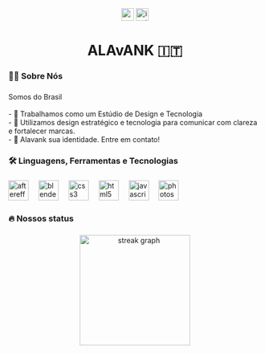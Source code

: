 <div align="center">
  <img src="https://img.shields.io/static/v1?message=Gmail&logo=gmail&label=&color=D14836&logoColor=white&labelColor=&style=for-the-badge" height="25" alt="gmail logo"  />
  <img src="https://img.shields.io/static/v1?message=Instagram&logo=instagram&label=&color=E4405F&logoColor=white&labelColor=&style=for-the-badge" height="25" alt="instagram logo"  />
</div>

###

<h1 align="center">ALAvANK 🇮🇹</h1>

###

<h3 align="left">👩‍💻  Sobre Nós</h3>

###

<p align="left">Somos do Brasil<br><br>- 🔭 Trabalhamos como um Estúdio de Design e Tecnologia<br>- 🎯 Utilizamos design estratégico e tecnologia para comunicar com clareza e fortalecer marcas.<br>- 📩 Alavank sua identidade. Entre em contato!</p>

###

<h3 align="left">🛠 Linguagens, Ferramentas e Tecnologias</h3>

###

<div align="left">
  <img src="https://cdn.jsdelivr.net/gh/devicons/devicon/icons/aftereffects/aftereffects-original.svg" height="40" alt="aftereffects logo"  />
  <img width="12" />
  <img src="https://cdn.jsdelivr.net/gh/devicons/devicon/icons/blender/blender-original.svg" height="40" alt="blender logo"  />
  <img width="12" />
  <img src="https://cdn.jsdelivr.net/gh/devicons/devicon/icons/css3/css3-original.svg" height="40" alt="css3 logo"  />
  <img width="12" />
  <img src="https://cdn.jsdelivr.net/gh/devicons/devicon/icons/html5/html5-original.svg" height="40" alt="html5 logo"  />
  <img width="12" />
  <img src="https://cdn.jsdelivr.net/gh/devicons/devicon/icons/javascript/javascript-original.svg" height="40" alt="javascript logo"  />
  <img width="12" />
  <img src="https://cdn.jsdelivr.net/gh/devicons/devicon/icons/photoshop/photoshop-plain.svg" height="40" alt="photoshop logo"  />
</div>

###

<h3 align="left">🔥  Nossos status</h3>

###

<div align="center">
  <img src="https://streak-stats.demolab.com?user=alavankofc&locale=en&mode=daily&theme=dark&hide_border=false&border_radius=5&order=3" height="220" alt="streak graph"  />
</div>

###
